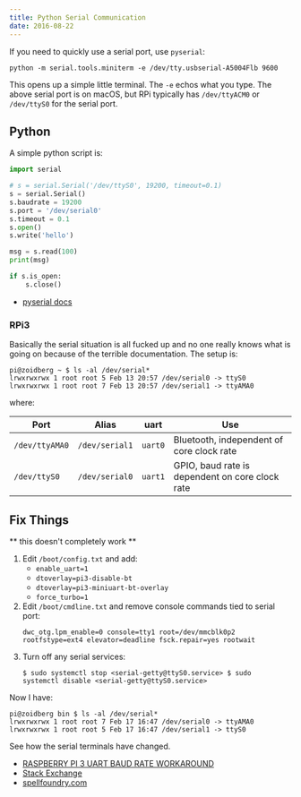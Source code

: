 ```yaml
---
title: Python Serial Communication
date: 2016-08-22
---
```


If you need to quickly use a serial port, use `pyserial`:

```
python -m serial.tools.miniterm -e /dev/tty.usbserial-A5004Flb 9600
```

This opens up a simple little terminal. The `-e` echos what you type.
The above serial port is on macOS, but RPi typically has `/dev/ttyACM0`
or `/dev/ttyS0` for the serial port.

## Python

A simple python script is:

```python
import serial

# s = serial.Serial('/dev/ttyS0', 19200, timeout=0.1)
s = serial.Serial()
s.baudrate = 19200
s.port = '/dev/serial0'
s.timeout = 0.1
s.open()
s.write('hello')

msg = s.read(100)
print(msg)

if s.is_open:
    s.close()
```

- [pyserial docs](http://pyserial.readthedocs.io)

### RPi3

Basically the serial situation is all fucked up and no one really knows
what is going on because of the terrible documentation. The setup is:
```
pi@zoidberg ~ $ ls -al /dev/serial*
lrwxrwxrwx 1 root root 5 Feb 13 20:57 /dev/serial0 -> ttyS0
lrwxrwxrwx 1 root root 7 Feb 13 20:57 /dev/serial1 -> ttyAMA0
```
where:

| Port           | Alias          | uart    | Use                                             |
| -------------- | -------------- | ------- | ----------------------------------------------- |
| `/dev/ttyAMA0` | `/dev/serial1` | `uart0` | Bluetooth, independent of core clock rate       |
| `/dev/ttyS0`   | `/dev/serial0` | `uart1` | GPIO, baud rate is dependent on core clock rate |

## Fix Things

** this doesn't completely work **

1. Edit `/boot/config.txt` and add:
    - `enable_uart=1`
    - `dtoverlay=pi3-disable-bt`
    - `dtoverlay=pi3-miniuart-bt-overlay`
    - `force_turbo=1`
2. Edit `/boot/cmdline.txt` and remove console commands tied to serial port:
    ```
    dwc_otg.lpm_enable=0 console=tty1 root=/dev/mmcblk0p2 rootfstype=ext4 elevator=deadline fsck.repair=yes rootwait
    ```
3. Turn off any serial services:
    ```
    $ sudo systemctl stop <serial-getty@ttyS0.service> $ sudo
    systemctl disable <serial-getty@ttyS0.service>
    ```
Now I have:

```
pi@zoidberg bin $ ls -al /dev/serial*
lrwxrwxrwx 1 root root 7 Feb 17 16:47 /dev/serial0 -> ttyAMA0
lrwxrwxrwx 1 root root 5 Feb 17 16:47 /dev/serial1 -> ttyS0
```

See how the serial terminals have changed.

- [RASPBERRY PI 3 UART BAUD RATE WORKAROUND](https://frillip.com/raspberry-pi-3-uart-baud-rate-workaround/)
- [Stack Exchange](http://raspberrypi.stackexchange.com/questions/45570/how-do-i-make-serial-work-on-the-raspberry-pi3)
- [spellfoundry.com](http://spellfoundry.com/2016/05/29/configuring-gpio-serial-port-raspbian-jessie-including-pi-3/)
